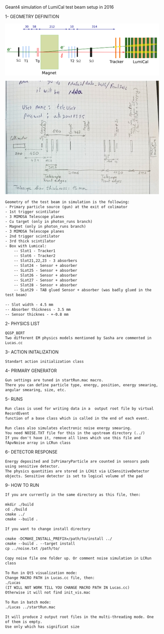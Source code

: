 
Geant4 simulation of LumiCal test beam setup in 2016

1- GEOMETRY DEFINITION
 
![Test beam setup scheme](https://github.com/FoxWise/LUCAS/blob/master/TB2016setup.png)

![Test beam setup proportions](https://github.com/FoxWise/LUCAS/blob/master/TB2016setup_2.png)

    Geometry of the test beam in simulation is the following:
    - Primary particle source (gun) at the exit of colimator
    - 1st trigger scintilator
    - 3 MIMOSA Telescope planes
    - Cu target (only in photon_runs branch)
    - Magnet (only in photon_runs branch)
    - 3 MIMOSA Telescope planes
    - 2nd trigger scintilator
    - 3rd thick scintilator
    - Box with Lumical:
        -- Slot1 - Tracker1
        -- Slot6 - Tracker2
 	    -- Slot21,22,23 - 3 absorbers
        -- Slot24 - Sensor + absorber
        -- SLot25 - Sensor + absorber
        -- Slot26 - Sensor + absorber
        -- SLot27 - Sensor + absorber
        -- Slot28 - Sensor + absorber
        -- SLot29 - TAB glued Sensor + absorber (was badly glued in the test beam)

    -- Slot width - 4.5 mm
    -- Absorber thickness - 3.5 mm
    -- Sensor thicknes - +-0.8 mm

2- PHYSICS LIST
    
    QGSP_BERT
    Two different EM physics models mentioned by Sasha are commented in Lucas.cc
  
3- ACTION INITALIZATION
    
    Standart action initialization class

4- PRIMARY GENERATOR
    
    Gun settings are tuned in startRun.mac macro.
    There you can define particle type, energy, position, energy smearing, angular smearing, size, etc.
 
5- RUNS

    Run class is used for writing data in a  output root file by virtual RecordEvent
    function of a base class which is called in the end of each event.

    Run class also simulates electronic noise energy smearing.
    You need NOISE.TXT file for this in the upstream directory (../)
    If you don't have it, remove all lines which use this file and fApvNoise array in LCRun class
   
6- DETECTOR RESPONSE
      
    Energy deposited and IsPrimaryParticle are counted in sensors pads
    using sensitive detector.
    The physics quantities are stored in LCHit via LCSensitiveDetector
    objects. Sensitive detector is set to logical volume of the pad
  
9- HOW TO RUN
     
    If you are currently in the same directory as this file, then:

    mkdir ./build
    cd ./build
    cmake ../
    cmake --build .

    If you want to change install directory

    cmake -DCMAKE_INSTALL_PREFIX=/path/to/install ../
    cmake --build . --target install
    cp ../noise.txt /path/to/

    Copy noise file one folder up. Or comment noise simulation in LCRun class

    To Run in Qt5 visualization mode:
    Change MACRO PATH in Lucas.cc file, then:
    ./Lucas
    (IT WILL NOT WORK TILL YOU CHANGE MACRO PATH IN Lucas.cc)
    Otherwise it will not find init_vis.mac

    To Run in batch mode:
    ./Lucas ../startRun.mac

    It will produce 2 output root files in the multi-threading mode. One of them is empty.
    Use only which has significat size